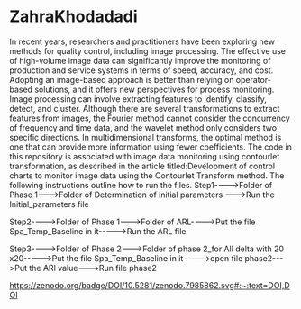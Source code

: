 # ZahraKhodadadi
In recent years, researchers and practitioners have been exploring new methods for quality control, including image processing. The effective use of high-volume image data can significantly improve the monitoring of production and service systems in terms of speed, accuracy, and cost. Adopting an image-based approach is better than relying on operator-based solutions, and it offers new perspectives for process monitoring. Image processing can involve extracting features to identify, classify, detect, and cluster. Although there are several transformations to extract features from images, the Fourier method cannot consider the concurrency of frequency and time data, and the wavelet method only considers two specific directions. In multidimensional transforms, the optimal method is one that can provide more information using fewer coefficients.
The code in this repository is associated with image data monitoring using contourlet transformation, as described in the article titled:Development of control charts to monitor image data using the Contourlet Transform method.
The following instructions outline how to run the files.
Step1---->Folder of Phase 1--->Folder of Determination of initial parameters --->Run the Initial_parameters file

Step2---->Folder of Phase 1--->Folder of ARL---->Put the file Spa_Temp_Baseline in it----->Run the ARL file

Step3---->Folder of Phase 2--->Folder of phase 2_for All delta with 20 x20----->Put the file Spa_Temp_Baseline in it ---->open file phase2--->Put the ARl value--->Run file phase2                             

https://zenodo.org/badge/DOI/10.5281/zenodo.7985862.svg#:~:text=DOI,DOI
